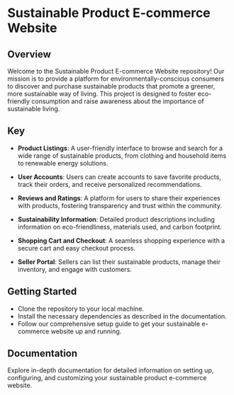 # Sustainable Product E-commerce Website

## Overview


Welcome to the Sustainable Product E-commerce Website repository! Our mission is to provide a platform for environmentally-conscious consumers to discover and purchase sustainable products that promote a greener, more sustainable way of living. This project is designed to foster eco-friendly consumption and raise awareness about the importance of sustainable living.

## Key 

- **Product Listings**: A user-friendly interface to browse and search for a wide range of sustainable products, from clothing and household items to renewable energy solutions.

- **User Accounts**: Users can create accounts to save favorite products, track their orders, and receive personalized recommendations.

- **Reviews and Ratings**: A platform for users to share their experiences with products, fostering transparency and trust within the community.

- **Sustainability Information**: Detailed product descriptions including information on eco-friendliness, materials used, and carbon footprint.

- **Shopping Cart and Checkout**: A seamless shopping experience with a secure cart and easy checkout process.

- **Seller Portal**: Sellers can list their sustainable products, manage their inventory, and engage with customers.

## Getting Started

- Clone the repository to your local machine.
- Install the necessary dependencies as described in the documentation.
- Follow our comprehensive setup guide to get your sustainable e-commerce website up and running.

## Documentation

Explore  in-depth documentation for detailed information on setting up, configuring, and customizing your sustainable product e-commerce website.

